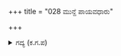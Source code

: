 +++
title = "028 ಮುನ್ದೆ ಪಾಯವಧಾರು"

+++

<details><summary>ಗದ್ಯ (ಕ.ಗ.ಪ) </summary>

28. ಮುಂದುಗಡೆ ಸ್ತ್ರೀ ಸಮೂಹದ ಸಾಲು ಕೊಂಡಾಟದ ನುಡಿಗಳನ್ನು ಘೋಷಿಸುತ್ತಿರಲು, ಚಂದ್ರಮುಖಿಯಾದ ದ್ರೌಪದಿ, ಶ್ವೇತಕಮಲಕ್ಕೆ ಲಕ್ಷ್ಮಿ ಬರುವಂತೆ ಪಲ್ಲಕ್ಕಿಗೆ ಬಂದಳು. ಹಿಂದೆ ಮುಂದೆ, ಎರಡೂ ಪಕ್ಕಗಳಲ್ಲಿ ಸ್ತ್ರೀ ಸಮೂಹ ಸೇರಿತು, ರಣವಾದ್ಯ ನಗಾರಿ, ಭೇರಿಗಳ ಆಡಂಬರದ ಶಬ್ದ ಗಗನವನ್ನೂ ನಡುಗಿಸಿತು.
</details>
